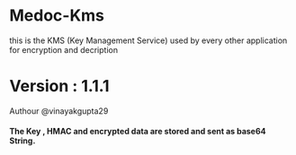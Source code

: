 # Medoc-Kms
this is the KMS (Key Management Service) used by every other application for encryption and decription

# Version : 1.1.1
Authour @vinayakgupta29

#### The Key , HMAC and encrypted data are stored and sent as base64 String. 